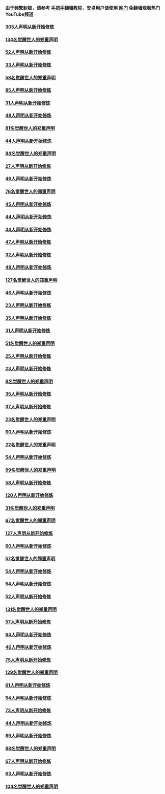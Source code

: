 #### 由于频繁封锁，请参考 [手把手翻墙教程](https://github.com/gfw-breaker/guides/wiki/)，安卓用户请使用 [网门](https://github.com/gfw-breaker/nogfw/blob/master/dl.md?t=03201700) 免翻墙观看热门YouTube频道 

#### [305人声明从新开始修炼](../pages/91/422153.md?t=03201700) 

#### [134名觉醒世人的郑重声明](../pages/91/422152.md?t=03201700) 

#### [52人声明从新开始修炼](../pages/91/421846.md?t=03201700) 

#### [33人声明从新开始修炼](../pages/91/421804.md?t=03201700) 

#### [58名觉醒世人的郑重声明](../pages/91/421845.md?t=03201700) 

#### [85人声明从新开始修炼](../pages/91/421769.md?t=03201700) 

#### [31人声明从新开始修炼](../pages/91/421763.md?t=03201700) 

#### [48人声明从新开始修炼](../pages/91/421605.md?t=03201700) 

#### [81名觉醒世人的郑重声明](../pages/91/421656.md?t=03201700) 

#### [44人声明从新开始修炼](../pages/91/421544.md?t=03201700) 

#### [84名觉醒世人的郑重声明](../pages/91/421543.md?t=03201700) 

#### [27人声明从新开始修炼](../pages/91/421465.md?t=03201700) 

#### [46人声明从新开始修炼](../pages/91/421454.md?t=03201700) 

#### [76名觉醒世人的郑重声明](../pages/91/421453.md?t=03201700) 

#### [45人声明从新开始修炼](../pages/91/421452.md?t=03201700) 

#### [44人声明从新开始修炼](../pages/91/421422.md?t=03201700) 

#### [34人声明从新开始修炼](../pages/91/421322.md?t=03201700) 

#### [47人声明从新开始修炼](../pages/91/421264.md?t=03201700) 

#### [32人声明从新开始修炼](../pages/91/421225.md?t=03201700) 

#### [48人声明从新开始修炼](../pages/91/421202.md?t=03201700) 

#### [127名觉醒世人的郑重声明](../pages/91/421224.md?t=03201700) 

#### [46人声明从新开始修炼](../pages/91/421203.md?t=03201700) 

#### [23人声明从新开始修炼](../pages/91/421138.md?t=03201700) 

#### [35人声明从新开始修炼](../pages/91/421122.md?t=03201700) 

#### [31人声明从新开始修炼](../pages/91/421081.md?t=03201700) 

#### [51名觉醒世人的郑重声明](../pages/91/421080.md?t=03201700) 

#### [25人声明从新开始修炼](../pages/91/421020.md?t=03201700) 

#### [23人声明从新开始修炼](../pages/91/420884.md?t=03201700) 

#### [8名觉醒世人的郑重声明](../pages/91/420883.md?t=03201700) 

#### [35人声明从新开始修炼](../pages/91/420809.md?t=03201700) 

#### [37人声明从新开始修炼](../pages/91/420766.md?t=03201700) 

#### [23名觉醒世人的郑重声明](../pages/91/420765.md?t=03201700) 

#### [60人声明从新开始修炼](../pages/91/420727.md?t=03201700) 

#### [22名觉醒世人的郑重声明](../pages/91/420726.md?t=03201700) 

#### [54人声明从新开始修炼](../pages/91/420529.md?t=03201700) 

#### [99名觉醒世人的郑重声明](../pages/91/420528.md?t=03201700) 

#### [58人声明从新开始修炼](../pages/91/420198.md?t=03201700) 

#### [120人声明从新开始修炼](../pages/91/420141.md?t=03201700) 

#### [31名觉醒世人的郑重声明](../pages/91/420197.md?t=03201700) 

#### [67名觉醒世人的郑重声明](../pages/91/420140.md?t=03201700) 

#### [127人声明从新开始修炼](../pages/91/420082.md?t=03201700) 

#### [60人声明从新开始修炼](../pages/91/420081.md?t=03201700) 

#### [57名觉醒世人的郑重声明](../pages/91/420080.md?t=03201700) 

#### [54人声明从新开始修炼](../pages/91/419533.md?t=03201700) 

#### [54人声明从新开始修炼](../pages/91/419532.md?t=03201700) 

#### [52人声明从新开始修炼](../pages/91/419531.md?t=03201700) 

#### [131名觉醒世人的郑重声明](../pages/91/419530.md?t=03201700) 

#### [57人声明从新开始修炼](../pages/91/419430.md?t=03201700) 

#### [64人声明从新开始修炼](../pages/91/419429.md?t=03201700) 

#### [46人声明从新开始修炼](../pages/91/419428.md?t=03201700) 

#### [75人声明从新开始修炼](../pages/91/419427.md?t=03201700) 

#### [129名觉醒世人的郑重声明](../pages/91/419426.md?t=03201700) 

#### [61人声明从新开始修炼](../pages/91/419198.md?t=03201700) 

#### [54人声明从新开始修炼](../pages/91/419197.md?t=03201700) 

#### [73人声明从新开始修炼](../pages/91/419196.md?t=03201700) 

#### [44人声明从新开始修炼](../pages/91/419075.md?t=03201700) 

#### [89人声明从新开始修炼](../pages/91/419074.md?t=03201700) 

#### [88名觉醒世人的郑重声明](../pages/91/419195.md?t=03201700) 

#### [67人声明从新开始修炼](../pages/91/419073.md?t=03201700) 

#### [63人声明从新开始修炼](../pages/91/419072.md?t=03201700) 

#### [104名觉醒世人的郑重声明](../pages/91/419071.md?t=03201700) 

